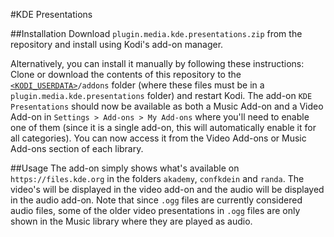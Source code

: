#KDE Presentations

##Installation
Download `plugin.media.kde.presentations.zip` from the repository and install using Kodi's add-on manager. 

Alternatively, you can install it manually by following these instructions:  
Clone or download the contents of this repository to the [`<KODI_USERDATA>`](http://kodi.wiki/view/Userdata)`/addons` folder (where these files must be in a `plugin.media.kde.presentations` folder) and restart Kodi. 
The add-on `KDE Presentations` should now be available as both a Music Add-on and a Video Add-on in `Settings > Add-ons > My Add-ons` where you'll need to enable one of them (since it is a single add-on, this will automatically enable it for all categories). You can now access it from the Video Add-ons or Music Add-ons section of each library. 

##Usage
The add-on simply shows what's available on `https://files.kde.org` in the folders `akademy`, `confkdein` and `randa`. The video's will be displayed in the video add-on and the audio will be displayed in the audio add-on. 
Note that since `.ogg` files are currently considered audio files, some of the older video presentations in `.ogg` files are only shown in the Music library where they are played as audio. 
